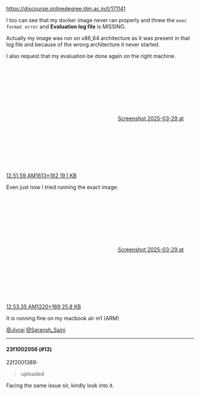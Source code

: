 https://discourse.onlinedegree.iitm.ac.in/t/171141

I too can see that my docker image never ran properly and threw the <code>exec format error</code>  and  <strong>Evaluation log file</strong> is MISSING.</p>
<p>Actually my image was run on x86_64 architecture as it was present in that log file and because of the wrong architecture it never started.</p>
<p>I also request that my evaluation be done again on the right machine.</p>
<p><div class="lightbox-wrapper"><a class="lightbox" data-download-href="/uploads/short-url/1D9GWomxCCPhEXmDHFBTtjBrktv.png?dl=1" href="https://europe1.discourse-cdn.com/flex013/uploads/iitm/original/3X/0/b/0b6f4a9053f0f57c567c507af19f734eb316ca4d.png" rel="noopener nofollow ugc" title="Screenshot 2025-03-29 at 12.51.59 AM"><div class="meta"><svg aria-hidden="true" class="fa d-icon d-icon-far-image svg-icon"><use href="#far-image"></use></svg><span class="filename">Screenshot 2025-03-29 at 12.51.59 AM</span><span class="informations">1613×182 19.1 KB</span><svg aria-hidden="true" class="fa d-icon d-icon-discourse-expand svg-icon"><use href="#discourse-expand"></use></svg></div></a></div></p>
<p>Even just now I tried running the exact image:<br/>
<div class="lightbox-wrapper"><a class="lightbox" data-download-href="/uploads/short-url/aEKJ3xEMEb2zZOOQ8zF6qW7COTU.png?dl=1" href="https://europe1.discourse-cdn.com/flex013/uploads/iitm/original/3X/4/a/4ab114b0db84001838ccde428fb3ece583a87cd2.png" rel="noopener nofollow ugc" title="Screenshot 2025-03-29 at 12.53.35 AM"><div class="meta"><svg aria-hidden="true" class="fa d-icon d-icon-far-image svg-icon"><use href="#far-image"></use></svg><span class="filename">Screenshot 2025-03-29 at 12.53.35 AM</span><span class="informations">1220×169 25.8 KB</span><svg aria-hidden="true" class="fa d-icon d-icon-discourse-expand svg-icon"><use href="#discourse-expand"></use></svg></div></a></div></p>
<p>It is running fine on my macbook air m1 (ARM)</p>
<p><a class="mention" href="/u/jivraj">@Jivraj</a> <a class="mention" href="/u/saransh_saini">@Saransh_Saini</a></p><hr>

<h4>23f1002056 (#13)</h4>
<aside class="quote group-ds-students" data-post="8" data-topic="171141" data-username="22f2001389">
<div class="title">
<div class="quote-controls"></div>
 22f2001389:</div>
<blockquote>
<p>uploaded</p>
</blockquote>
</aside>
<p>Facing the same issue sir, kindly look into it.